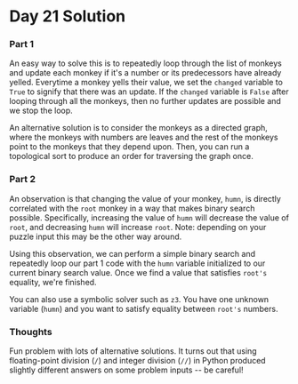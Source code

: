 # Day 21 Solution

### Part 1

An easy way to solve this is to repeatedly loop through the list of monkeys and update each monkey if it's a number or its predecessors have already yelled. Everytime a monkey yells their value, we set the `changed` variable to `True` to signify that there was an update. If the `changed` variable is `False` after looping through all the monkeys, then no further updates are possible and we stop the loop.

An alternative solution is to consider the monkeys as a directed graph, where the monkeys with numbers are leaves and the rest of the monkeys point to the monkeys that they depend upon. Then, you can run a topological sort to produce an order for traversing the graph once. 

### Part 2

An observation is that changing the value of your monkey, `humn`, is directly correlated with the `root` monkey in a way that makes binary search possible. Specifically, increasing the value of `humn` will decrease the value of `root`, and decreasing `humn` will increase `root`. Note: depending on your puzzle input this may be the other way around.

Using this observation, we can perform a simple binary search and repeatedly loop our part 1 code with the `humn` variable initialized to our current binary search value. Once we find a value that satisfies `root's` equality, we're finished.

You can also use a symbolic solver such as `z3`. You have one unknown variable (`humn`) and you want to satisfy equality between `root's` numbers.

### Thoughts

Fun problem with lots of alternative solutions. It turns out that using floating-point division (`/`) and integer division (`//`) in Python produced slightly different answers on some problem inputs -- be careful!